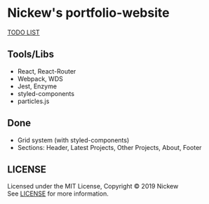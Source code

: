# Nickew's portfolio-website
[TODO LIST](https://github.com/Nickew/nickew.github.io/blob/dev/TODO.md)

Tools/Libs
-----
* React, React-Router
* Webpack, WDS
* Jest, Enzyme
* styled-components
* particles.js

Done
-----
* Grid system (with styled-components)
* Sections: Header, Latest Projects, Other Projects, About, Footer

LICENSE
-----
Licensed under the MIT License, Copyright © 2019 Nickew  
See [LICENSE](https://github.com/Nickew/nickew.github.io/blob/dev/LICENSE) for more information.